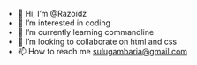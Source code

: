 - 👋 Hi, I’m @Razoidz
- 👀 I’m interested in coding 
- 🌱 I’m currently learning commandline
- 💞️ I’m looking to collaborate on html and css
- 📫 How to reach me sulugambaria@gmail.com 

<!---
Razoidz/Razoidz is a ✨ special ✨ repository because its `README.md` (this file) appears on your GitHub profile.
You can click the Preview link to take a look at your changes.
--->
